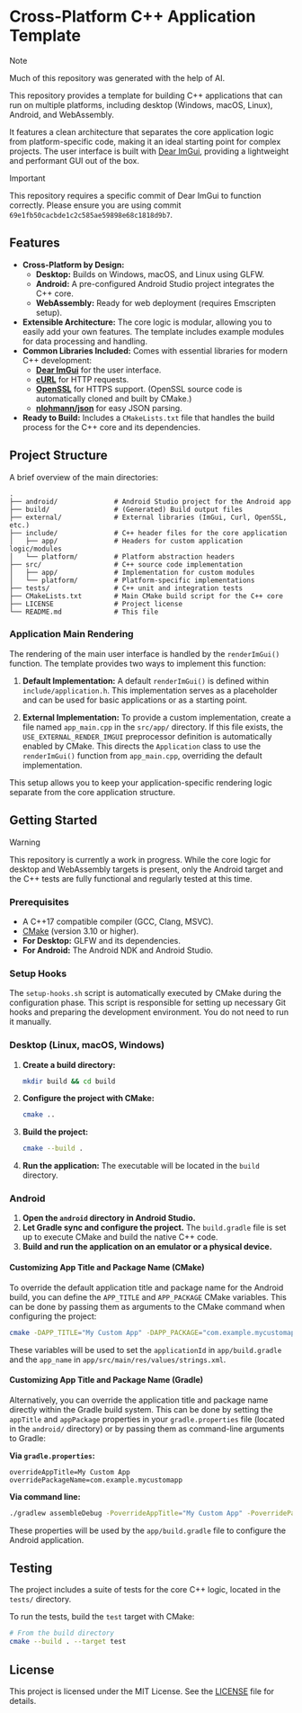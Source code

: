 # Cross-Platform C++ Application Template

> [!NOTE]
> Much of this repository was generated with the help of AI.

This repository provides a template for building C++ applications that can run on multiple platforms, including desktop (Windows, macOS, Linux), Android, and WebAssembly.

It features a clean architecture that separates the core application logic from platform-specific code, making it an ideal starting point for complex projects. The user interface is built with [Dear ImGui](https://github.com/ocornut/imgui), providing a lightweight and performant GUI out of the box.

> [!IMPORTANT]
> This repository requires a specific commit of Dear ImGui to function correctly. Please ensure you are using commit `69e1fb50cacbde1c2c585ae59898e68c1818d9b7`.

## Features

*   **Cross-Platform by Design:**
    *   **Desktop:** Builds on Windows, macOS, and Linux using GLFW.
    *   **Android:** A pre-configured Android Studio project integrates the C++ core.
    *   **WebAssembly:** Ready for web deployment (requires Emscripten setup).
*   **Extensible Architecture:** The core logic is modular, allowing you to easily add your own features. The template includes example modules for data processing and handling.
*   **Common Libraries Included:** Comes with essential libraries for modern C++ development:
    *   [**Dear ImGui**](https://github.com/ocornut/imgui) for the user interface.
    *   [**cURL**](https://curl.se/) for HTTP requests.
    *   [**OpenSSL**](https://www.openssl.org/) for HTTPS support. (OpenSSL source code is automatically cloned and built by CMake.)
    *   [**nlohmann/json**](https://github.com/nlohmann/json) for easy JSON parsing.
*   **Ready to Build:** Includes a `CMakeLists.txt` file that handles the build process for the C++ core and its dependencies.

## Project Structure

A brief overview of the main directories:

```
.
├── android/              # Android Studio project for the Android app
├── build/                # (Generated) Build output files
├── external/             # External libraries (ImGui, Curl, OpenSSL, etc.)
├── include/              # C++ header files for the core application
│   ├── app/              # Headers for custom application logic/modules
│   └── platform/         # Platform abstraction headers
├── src/                  # C++ source code implementation
│   ├── app/              # Implementation for custom modules
│   └── platform/         # Platform-specific implementations
├── tests/                # C++ unit and integration tests
├── CMakeLists.txt        # Main CMake build script for the C++ core
├── LICENSE               # Project license
└── README.md             # This file
```

### Application Main Rendering

The rendering of the main user interface is handled by the `renderImGui()` function. The template provides two ways to implement this function:

1.  **Default Implementation:** A default `renderImGui()` is defined within `include/application.h`. This implementation serves as a placeholder and can be used for basic applications or as a starting point.

2.  **External Implementation:** To provide a custom implementation, create a file named `app_main.cpp` in the `src/app/` directory. If this file exists, the `USE_EXTERNAL_RENDER_IMGUI` preprocessor definition is automatically enabled by CMake. This directs the `Application` class to use the `renderImGui()` function from `app_main.cpp`, overriding the default implementation.

This setup allows you to keep your application-specific rendering logic separate from the core application structure.

## Getting Started

> [!WARNING]
> This repository is currently a work in progress. While the core logic for desktop and WebAssembly targets is present, only the Android target and the C++ tests are fully functional and regularly tested at this time.

### Prerequisites

*   A C++17 compatible compiler (GCC, Clang, MSVC).
*   [CMake](https://cmake.org/) (version 3.10 or higher).
*   **For Desktop:** GLFW and its dependencies.
*   **For Android:** The Android NDK and Android Studio.

### Setup Hooks

The `setup-hooks.sh` script is automatically executed by CMake during the configuration phase. This script is responsible for setting up necessary Git hooks and preparing the development environment. You do not need to run it manually.

### Desktop (Linux, macOS, Windows)

1.  **Create a build directory:**
    ```bash
    mkdir build && cd build
    ```

2.  **Configure the project with CMake:**
    ```bash
    cmake ..
    ```

3.  **Build the project:**
    ```bash
    cmake --build .
    ```

4.  **Run the application:**
    The executable will be located in the `build` directory.

### Android

1.  **Open the `android` directory in Android Studio.**
2.  **Let Gradle sync and configure the project.** The `build.gradle` file is set up to execute CMake and build the native C++ code.
3.  **Build and run the application on an emulator or a physical device.**

#### Customizing App Title and Package Name (CMake)

To override the default application title and package name for the Android build, you can define the `APP_TITLE` and `APP_PACKAGE` CMake variables. This can be done by passing them as arguments to the CMake command when configuring the project:

```bash
cmake -DAPP_TITLE="My Custom App" -DAPP_PACKAGE="com.example.mycustomapp" ..
```

These variables will be used to set the `applicationId` in `app/build.gradle` and the `app_name` in `app/src/main/res/values/strings.xml`.

#### Customizing App Title and Package Name (Gradle)

Alternatively, you can override the application title and package name directly within the Gradle build system. This can be done by setting the `appTitle` and `appPackage` properties in your `gradle.properties` file (located in the `android/` directory) or by passing them as command-line arguments to Gradle:

**Via `gradle.properties`:**
```properties
overrideAppTitle=My Custom App
overridePackageName=com.example.mycustomapp
```

**Via command line:**
```bash
./gradlew assembleDebug -PoverrideAppTitle="My Custom App" -PoverridePackageName="com.example.mycustomapp"
```

These properties will be used by the `app/build.gradle` file to configure the Android application.

## Testing

The project includes a suite of tests for the core C++ logic, located in the `tests/` directory.

To run the tests, build the `test` target with CMake:

```bash
# From the build directory
cmake --build . --target test
```

## License

This project is licensed under the MIT License. See the [LICENSE](LICENSE) file for details.


